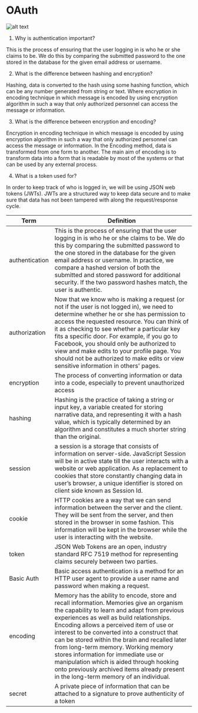 # OAuth

![alt text](https://http.cat/401)

1. Why is authentication important?

This is the process of ensuring that the user logging in is who he or she claims to be. We do this by comparing the submitted password to the one stored in the database for the given email address or username.

2. What is the difference between hashing and encryption?

Hashing, data is converted to the hash using some hashing function, which can be any number generated from string or text. Where encryption in encoding technique in which message is encoded by using encryption algorithm in such a way that only authorized personnel can access the message or information.

3. What is the difference between encryption and encoding?

Encryption in encoding technique in which message is encoded by using encryption algorithm in such a way that only authorized personnel can access the message or information. In the Encoding method, data is transformed from one form to another. The main aim of encoding is to transform data into a form that is readable by most of the systems or that can be used by any external process.

4. What is a token used for?

In order to keep track of who is logged in, we will be using JSON web tokens (JWTs). JWTs are a structured way to keep data secure and to make sure that data has not been tampered with along the request/response cycle.


|Term| Definition|
|----|-----------|
|authentication| This is the process of ensuring that the user logging in is who he or she claims to be. We do this by comparing the submitted password to the one stored in the database for the given email address or username. In practice, we compare a hashed version of both the submitted and stored password for additional security. If the two password hashes match, the user is authentic.|
|authorization| Now that we know who is making a request (or not if the user is not logged in), we need to determine whether he or she has permission to access the requested resource. You can think of it as checking to see whether a particular key fits a specific door. For example, if you go to Facebook, you should only be authorized to view and make edits to your profile page. You should not be authorized to make edits or view sensitive information in others' pages.|
|encryption| The process of converting information or data into a code, especially to prevent unauthorized access|
|hashing| Hashing is the practice of taking a string or input key, a variable created for storing narrative data, and representing it with a hash value, which is typically determined by an algorithm and constitutes a much shorter string than the original.|
|session| a session is a storage that consists of information on server-side. JavaScript Session will be in active state till the user interacts with a website or web application. As a replacement to cookies that store constantly changing data in user’s browser, a unique identifier is stored on client side known as Session Id.|
|cookie| HTTP cookies are a way that we can send information between the server and the client. They will be sent from the server, and then stored in the browser in some fashion. This information will be kept in the browser while the user is interacting with the website.|
|token| JSON Web Tokens are an open, industry standard RFC 7519 method for representing claims securely between two parties.|
|Basic Auth| Basic access authentication is a method for an HTTP user agent to provide a user name and password when making a request.|
|encoding| Memory has the ability to encode, store and recall information. Memories give an organism the capability to learn and adapt from previous experiences as well as build relationships. Encoding allows a perceived item of use or interest to be converted into a construct that can be stored within the brain and recalled later from long-term memory. Working memory stores information for immediate use or manipulation which is aided through hooking onto previously archived items already present in the long-term memory of an individual.|
|secret| A private piece of information that can be attached to a signature to prove authenticity of a token|

